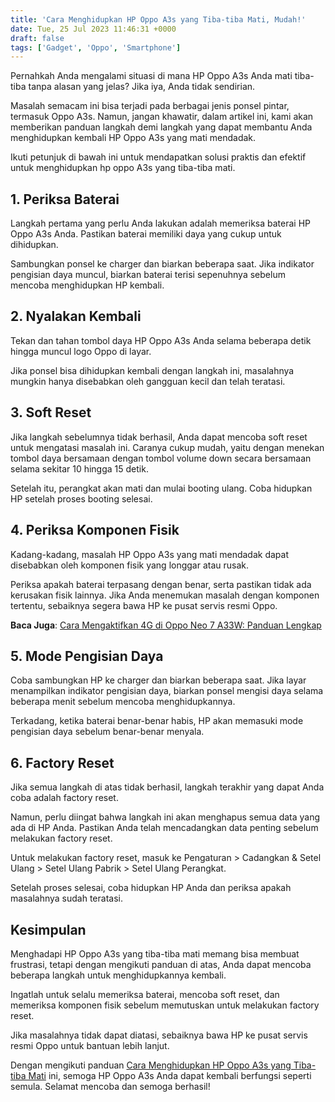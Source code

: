```yaml
---
title: 'Cara Menghidupkan HP Oppo A3s yang Tiba-tiba Mati, Mudah!'
date: Tue, 25 Jul 2023 11:46:31 +0000
draft: false
tags: ['Gadget', 'Oppo', 'Smartphone']
---
```


Pernahkah Anda mengalami situasi di mana HP Oppo A3s Anda mati tiba-tiba tanpa alasan yang jelas? Jika iya, Anda tidak sendirian.

Masalah semacam ini bisa terjadi pada berbagai jenis ponsel pintar, termasuk Oppo A3s. Namun, jangan khawatir, dalam artikel ini, kami akan memberikan panduan langkah demi langkah yang dapat membantu Anda menghidupkan kembali HP Oppo A3s yang mati mendadak.

Ikuti petunjuk di bawah ini untuk mendapatkan solusi praktis dan efektif untuk menghidupkan hp oppo A3s yang tiba-tiba mati.

1\. Periksa Baterai
-------------------

Langkah pertama yang perlu Anda lakukan adalah memeriksa baterai HP Oppo A3s Anda. Pastikan baterai memiliki daya yang cukup untuk dihidupkan.

Sambungkan ponsel ke charger dan biarkan beberapa saat. Jika indikator pengisian daya muncul, biarkan baterai terisi sepenuhnya sebelum mencoba menghidupkan HP kembali.

2\. Nyalakan Kembali
--------------------

Tekan dan tahan tombol daya HP Oppo A3s Anda selama beberapa detik hingga muncul logo Oppo di layar.

Jika ponsel bisa dihidupkan kembali dengan langkah ini, masalahnya mungkin hanya disebabkan oleh gangguan kecil dan telah teratasi.

3\. Soft Reset
--------------

Jika langkah sebelumnya tidak berhasil, Anda dapat mencoba soft reset untuk mengatasi masalah ini. Caranya cukup mudah, yaitu dengan menekan tombol daya bersamaan dengan tombol volume down secara bersamaan selama sekitar 10 hingga 15 detik.

Setelah itu, perangkat akan mati dan mulai booting ulang. Coba hidupkan HP setelah proses booting selesai.

4\. Periksa Komponen Fisik
--------------------------

Kadang-kadang, masalah HP Oppo A3s yang mati mendadak dapat disebabkan oleh komponen fisik yang longgar atau rusak.

Periksa apakah baterai terpasang dengan benar, serta pastikan tidak ada kerusakan fisik lainnya. Jika Anda menemukan masalah dengan komponen tertentu, sebaiknya segera bawa HP ke pusat servis resmi Oppo.

**Baca Juga**: [Cara Mengaktifkan 4G di Oppo Neo 7 A33W: Panduan Lengkap](https://blog.ajiekusumadhany.com/cara-mengaktifkan-4g-di-oppo-neo-7-a33w/)

5\. Mode Pengisian Daya
-----------------------

Coba sambungkan HP ke charger dan biarkan beberapa saat. Jika layar menampilkan indikator pengisian daya, biarkan ponsel mengisi daya selama beberapa menit sebelum mencoba menghidupkannya.

Terkadang, ketika baterai benar-benar habis, HP akan memasuki mode pengisian daya sebelum benar-benar menyala.

6\. Factory Reset
-----------------

Jika semua langkah di atas tidak berhasil, langkah terakhir yang dapat Anda coba adalah factory reset.

Namun, perlu diingat bahwa langkah ini akan menghapus semua data yang ada di HP Anda. Pastikan Anda telah mencadangkan data penting sebelum melakukan factory reset.

Untuk melakukan factory reset, masuk ke Pengaturan > Cadangkan & Setel Ulang > Setel Ulang Pabrik > Setel Ulang Perangkat.

Setelah proses selesai, coba hidupkan HP Anda dan periksa apakah masalahnya sudah teratasi.

Kesimpulan
----------

Menghadapi HP Oppo A3s yang tiba-tiba mati memang bisa membuat frustrasi, tetapi dengan mengikuti panduan di atas, Anda dapat mencoba beberapa langkah untuk menghidupkannya kembali.

Ingatlah untuk selalu memeriksa baterai, mencoba soft reset, dan memeriksa komponen fisik sebelum memutuskan untuk melakukan factory reset.

Jika masalahnya tidak dapat diatasi, sebaiknya bawa HP ke pusat servis resmi Oppo untuk bantuan lebih lanjut.

Dengan mengikuti panduan [Cara Menghidupkan HP Oppo A3s yang Tiba-tiba Mati](https://blog.ajiekusumadhany.com/cara-menghidupkan-hp-oppo-a3s-yang-tiba-tiba-mati/) ini, semoga HP Oppo A3s Anda dapat kembali berfungsi seperti semula. Selamat mencoba dan semoga berhasil!